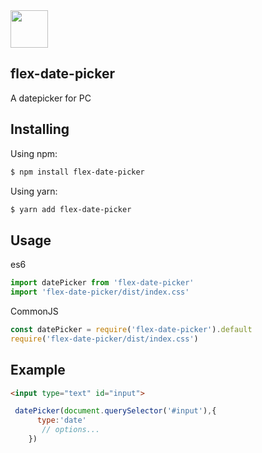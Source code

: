 <img src='https://s1.ax1x.com/2020/04/03/GNDrM4.png' height='60'  />

## flex-date-picker
A datepicker for PC

## Installing

Using npm:

```bash
$ npm install flex-date-picker
```

Using yarn:

```bash
$ yarn add flex-date-picker
```

## Usage

es6
```js
import datePicker from 'flex-date-picker'
import 'flex-date-picker/dist/index.css'
```
CommonJS 

```js
const datePicker = require('flex-date-picker').default
require('flex-date-picker/dist/index.css')
```


## Example

```html
<input type="text" id="input">
```

```js
 datePicker(document.querySelector('#input'),{
      type:'date'
       // options...
    })
```







